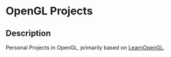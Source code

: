 # OpenGL Projects

## Description
Personal Projects in OpenGL, primarily based on [LearnOpenGL](https://learnopengl.com/).
